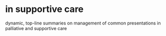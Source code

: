 # in supportive care

dynamic, top-line summaries on management of common presentations in palliative and supportive care
